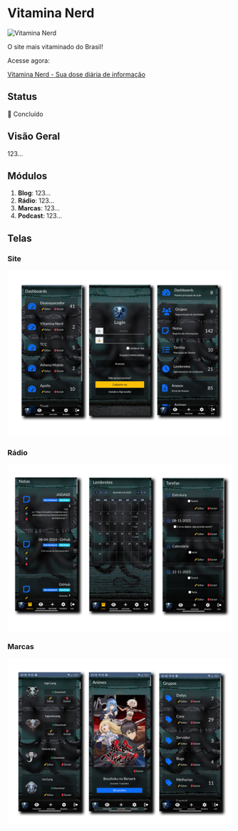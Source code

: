 # Vitamina Nerd

![Vitamina Nerd](https://vitaminanerd.com.br/marcas/Logo%20PinT.png)

O site mais vitaminado do Brasil!

Acesse agora: 

[Vitamina Nerd - Sua dose diária de informação](https://vitaminanerd.com.br)

## Status
🚧 Concluído

## Visão Geral
123...

## Módulos

1. **Blog**: 123...
2. **Rádio**: 123...
3. **Marcas**: 123...
4. **Podcast**: 123...

## Telas

### Site
<img src="https://github.com/luanbiao/desesquecedor_preview/blob/main/telas/desesquecedor-dashboards-login-home.png" width="700">

### Rádio
<img src="https://github.com/luanbiao/desesquecedor_preview/blob/main/telas/desesquecedor-notas-lembretes-tarefas.png" width="700">

### Marcas
<img src="https://github.com/luanbiao/desesquecedor_preview/blob/main/telas/desesquecedor-anexos-animes-grupos.png" width="700">

